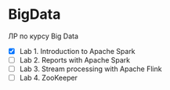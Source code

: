 # BigData
ЛР по курсу Big Data

- [x] Lab 1. Introduction to Apache Spark
- [ ] Lab 2. Reports with Apache Spark
- [ ] Lab 3. Stream processing with Apache Flink  
- [ ] Lab 4. ZooKeeper
